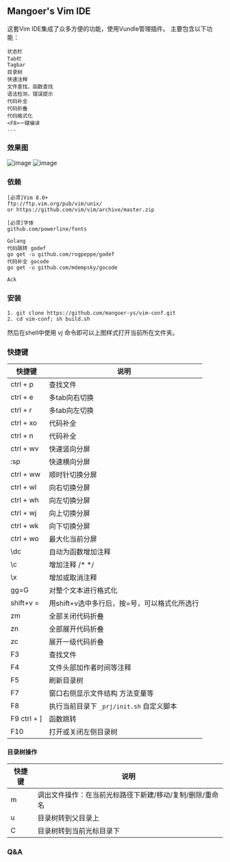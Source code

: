 ## Mangoer's Vim IDE

这套Vim IDE集成了众多方便的功能，使用Vundle管理插件。
主要包含以下功能：
    
    状态栏
    Tab栏
    Tagbar
    目录树
    快速注释
    文件查找，函数查找 
    语法检测，错误提示
    代码补全
    代码折叠
    代码格式化
    <F8>一键编译
    ...


### 效果图

![image](https://raw.githubusercontent.com/mangoer-ys/vim-conf/master/image/screenshot-2.png)
![image](https://raw.githubusercontent.com/mangoer-ys/vim-conf/master/image/screenshot-3.png)

### 依赖

    [必须]Vim 8.0+
    ftp://ftp.vim.org/pub/vim/unix/ 
    or https://github.com/vim/vim/archive/master.zip

    [必须]字体
    github.com/powerline/fonts
    
    Golang 
    代码跳转 godef  
    go get -u github.com/rogpeppe/godef
    代码补全 gocode 
    go get -u github.com/mdempsky/gocode

    Ack

### 安装

    1. git clone https://github.com/mangoer-ys/vim-conf.git
    2. cd vim-conf; sh build.sh

然后在shell中使用 *vj* 命令即可以上图样式打开当前所在文件夹。

### 快捷键

|快捷键|说明|
|-|-|
| ctrl + p | 查找文件 |
| ctrl + e | 多tab向右切换 |
| ctrl + r | 多tab向左切换 |
| ctrl + xo | 代码补全 |
| ctrl + n | 代码补全 |
| ctrl + wv | 快速竖向分屏 |
| :sp | 快速横向分屏 |
| ctrl + ww | 顺时针切换分屏 |
| ctrl + wl | 向右切换分屏 |
| ctrl + wh | 向左切换分屏 |
| ctrl + wj | 向上切换分屏 |
| ctrl + wk | 向下切换分屏 |
| ctrl + wo | 最大化当前分屏 |
| \dc | 自动为函数增加注释 |
| \c | 增加注释 /* */ |
| \x | 增加或取消注释 |
| gg=G | 对整个文本进行格式化 |
| shift+v = | 用shift+v选中多行后，按=号，可以格式化所选行 |
| zm | 全部关闭代码折叠 |
| zn | 全部展开代码折叠 |
| zc | 展开一级代码折叠 |
| F3 | 查找文件 |
| F4 | 文件头部加作者时间等注释 |
| F5 | 刷新目录树 |
| F7 | 窗口右侧显示文件结构 方法变量等 |
| F8 | 执行当前目录下 `_prj/init.sh` 自定义脚本 |
| F9 ctrl + ] | 函数跳转 |
| F10 | 打开或关闭左侧目录树 |

#### 目录树操作

| 快捷键 | 说明 |
|-|-|
| m | 调出文件操作：在当前光标路径下新建/移动/复制/删除/重命名 |
| u | 目录树转到父目录上 |
| C | 目录树转到当前光标目录下 |

### Q&A

